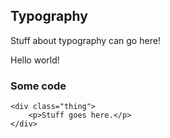 ## Typography
Stuff about typography can go here!

Hello world!

### Some code

	<div class="thing">
		<p>Stuff goes here.</p>
	</div>